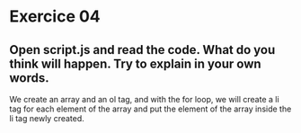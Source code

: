 # Exercice 04

## Open script.js and read the code. What do you think will happen. Try to explain in your own words.

We create an array and an ol tag, and with the for loop, we will create a li tag for each element of the array and put the element of the array inside the li tag newly created.